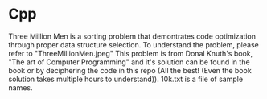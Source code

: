 # Cpp
Three Million Men is a sorting problem that demontrates code optimization through proper data structure selection.
To understand the problem, please refer to "ThreeMillionMen.jpeg"
This problem is from Donal Knuth's book, "The art of Computer Programming" and it's solution can be found in the book or by
deciphering the code in this repo (All the best! (Even the book solution takes multiple hours to understand)).
10k.txt is a file of sample names.
